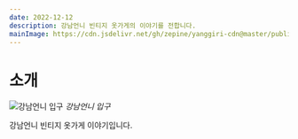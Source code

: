 ```yaml
---
date: 2022-12-12
description: 강남언니 빈티지 옷가게의 이야기를 전합니다.
mainImage: https://cdn.jsdelivr.net/gh/zepine/yanggiri-cdn@master/public/gangnam-sister/2022/1212/01.jpg
---
```


# 소개

![강남언니 입구](/gangnam-sister/2022/1212/01.jpg '강남언니 입구')
*강남언니 입구*

강남언니 빈티지 옷가게 이야기입니다.

